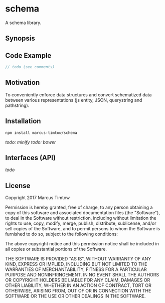 # schema
A schema library.

## Synopsis


## Code Example

```javascript
// todo (see comments)
```

## Motivation

To conveniently enforce data structures and convert schematized data between various representations (js entity, JSON, querystring and pathstring).

## Installation

```
npm install marcus-timtow/schema
```
*todo: minify*
*todo: bower*

## Interfaces (API)

*todo*

## License

Copyright 2017 Marcus Timtow

Permission is hereby granted, free of charge, to any person obtaining a copy of this software and associated documentation files (the "Software"), to deal in the Software without restriction, including without limitation the rights to use, copy, modify, merge, publish, distribute, sublicense, and/or sell copies of the Software, and to permit persons to whom the Software is furnished to do so, subject to the following conditions:

The above copyright notice and this permission notice shall be included in all copies or substantial portions of the Software.

THE SOFTWARE IS PROVIDED "AS IS", WITHOUT WARRANTY OF ANY KIND, EXPRESS OR IMPLIED, INCLUDING BUT NOT LIMITED TO THE WARRANTIES OF MERCHANTABILITY, FITNESS FOR A PARTICULAR PURPOSE AND NONINFRINGEMENT. IN NO EVENT SHALL THE AUTHORS OR COPYRIGHT HOLDERS BE LIABLE FOR ANY CLAIM, DAMAGES OR OTHER LIABILITY, WHETHER IN AN ACTION OF CONTRACT, TORT OR OTHERWISE, ARISING FROM, OUT OF OR IN CONNECTION WITH THE SOFTWARE OR THE USE OR OTHER DEALINGS IN THE SOFTWARE.
